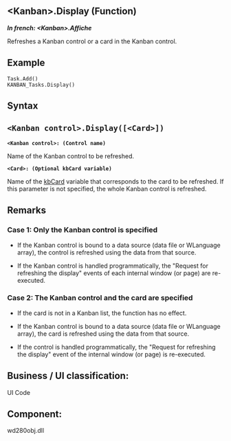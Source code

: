 


## &lt;Kanban&gt;.Display (Function)

***In french: &lt;Kanban&gt;.Affiche***



<a name="XUse"></a>
<a name="Use"></a>
<a name="description"></a>
Refreshes a Kanban control or a card in the Kanban control.
<a name="Example1"></a>
<a name="sample_code"></a>

## Example


```wl
Task.Add()
KANBAN_Tasks.Display()
```

<a name="XSYNTAX"></a>

## Syntax
<a name="SYNTAX1"></a>

`<Kanban control>.Display([<Card>])`
---

**`<Kanban control>: (Control name)`**

Name of the Kanban control to be refreshed. 

**`<Card>: (Optional kbCard variable)`**

Name of the [kbCard](../WDLang1/1410089167.md) variable that corresponds to the card to be refreshed. If this parameter is not specified, the whole Kanban control is refreshed.



<a name="NOTE0"></a>
<a name="NOTE0_1"></a>

## Remarks


### Case 1: Only the Kanban control is specified
<a name="case_1_only_the_kanban_control_specified_ELTPARAGRAPHE000180"></a>

- If the Kanban control is bound to a data source (data file or WLanguage array), the control is refreshed using the data from that source. 

- If the Kanban control is handled programmatically, the "Request for refreshing the display" events of each internal window (or page) are re-executed.



<a name="NOTE0_2"></a>


### Case 2: The Kanban control and the card are specified
<a name="case_2_the_kanban_control_and_the_card_are_specified_ELTPARAGRAPHE000191"></a>

- If the card is not in a Kanban list, the function has no effect. 

- If the Kanban control is bound to a data source (data file or WLanguage array), the card is refreshed using the data from that source. 

- If the control is handled programmatically, the "Request for refreshing the display" event of the internal window (or page) is re-executed.




<a name="XComponent"></a>

## Business / UI classification:
UI Code
## Component:
wd280obj.dll
